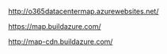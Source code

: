 

http://o365datacentermap.azurewebsites.net/


https://map.buildazure.com/


http://map-cdn.buildazure.com/
